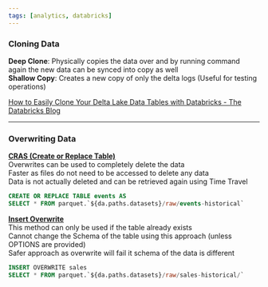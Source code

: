 ```yaml
---
tags: [analytics, databricks]
---
```


### Cloning Data

**Deep Clone**: Physically copies the data over and by running command again the new data can be synced into copy as well  
**Shallow Copy**: Creates a new copy of only the delta logs (Useful for testing operations)

[How to Easily Clone Your Delta Lake Data Tables with Databricks - The Databricks Blog](https://databricks.com/blog/2020/09/15/easily-clone-your-delta-lake-for-testing-sharing-and-ml-reproducibility.html)

---

### Overwriting Data

**<u>CRAS (Create or Replace Table)</u>**  
Overwrites can be used to completely delete the data  
Faster as files do not need to be accessed to delete any data  
Data is not actually deleted and can be retrieved again using Time Travel

````sql
CREATE OR REPLACE TABLE events AS
SELECT * FROM parquet.`${da.paths.datasets}/raw/events-historical`
````

**<u>Insert Overwrite</u>**  
This method can only be used if the table already exists  
Cannot change the Schema of the table using this approach (unless OPTIONS are provided)  
Safer approach as overwrite will fail it schema of the data is different

````sql
INSERT OVERWRITE sales
SELECT * FROM parquet.`${da.paths.datasets}/raw/sales-historical/`
````
